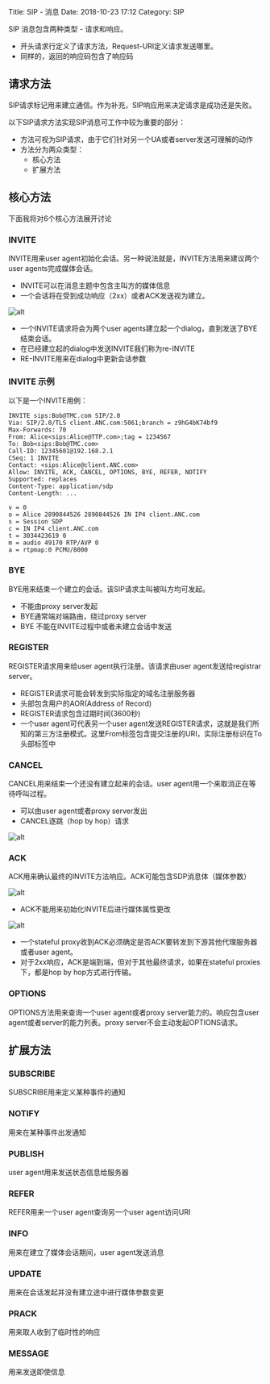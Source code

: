 Title:  SIP - 消息
Date: 2018-10-23 17:12
Category: SIP

SIP 消息包含两种类型 - 请求和响应。

* 开头请求行定义了请求方法，Request-URI定义请求发送哪里。
* 同样的，返回的响应码包含了响应码

## 请求方法

SIP请求标记用来建立通信。作为补充，SIP响应用来决定请求是成功还是失败。

以下SIP请求方法实现SIP消息可工作中较为重要的部分：

* 方法可视为SIP请求，由于它们针对另一个UA或者server发送可理解的动作
* 方法分为两众类型：
    * 核心方法
    * 扩展方法

## 核心方法 

下面我将对6个核心方法展开讨论

### INVITE

INVITE用来user agent初始化会话。另一种说法就是，INVITE方法用来建议两个user agents完成媒体会话。

* INVITE可以在消息主题中包含主叫方的媒体信息
* 一个会话将在受到成功响应（2xx）或者ACK发送视为建立。

![alt](https://www.tutorialspoint.com/session_initiation_protocol/images/invite.jpg)

* 一个INVITE请求将会为两个user agents建立起一个dialog，直到发送了BYE结束会话。
* 在已经建立起的dialog中发送INVITE我们称为re-INVITE
* RE-INVITE用来在dialog中更新会话参数

### INVITE 示例

以下是一个INVITE用例：

    INVITE sips:Bob@TMC.com SIP/2.0 
    Via: SIP/2.0/TLS client.ANC.com:5061;branch = z9hG4bK74bf9 
    Max-Forwards: 70 
    From: Alice<sips:Alice@TTP.com>;tag = 1234567 
    To: Bob<sips:Bob@TMC.com>
    Call-ID: 12345601@192.168.2.1  
    CSeq: 1 INVITE 
    Contact: <sips:Alice@client.ANC.com> 
    Allow: INVITE, ACK, CANCEL, OPTIONS, BYE, REFER, NOTIFY 
    Supported: replaces 
    Content-Type: application/sdp 
    Content-Length: ...  
    
    v = 0 
    o = Alice 2890844526 2890844526 IN IP4 client.ANC.com 
    s = Session SDP 
    c = IN IP4 client.ANC.com 
    t = 3034423619 0 
    m = audio 49170 RTP/AVP 0 
    a = rtpmap:0 PCMU/8000 

### BYE

BYE用来结束一个建立的会话。该SIP请求主叫被叫方均可发起。

* 不能由proxy server发起
* BYE通常端对端路由，绕过proxy server
* BYE 不能在INVITE过程中或者未建立会话中发送

### REGISTER

REGISTER请求用来给user agent执行注册。该请求由user agent发送给registrar server。

* REGISTER请求可能会转发到实际指定的域名注册服务器
* 头部包含用户的AOR(Address of Record)
* REGISTER请求包含过期时间(3600秒)
* 一个user agent可代表另一个user agent发送REGISTER请求，这就是我们所知的第三方注册模式。这里From标签包含提交注册的URI，实际注册标识在To头部标签中

### CANCEL

CANCEL用来结束一个还没有建立起来的会话。user agent用一个来取消正在等待呼叫过程。

* 可以由user agent或者proxy server发出
* CANCEL逐跳（hop by hop）请求

![alt](https://www.tutorialspoint.com/session_initiation_protocol/images/hop_by_hop.jpg)

### ACK

ACK用来确认最终的INVITE方法响应。ACK可能包含SDP消息体（媒体参数）

![alt](https://www.tutorialspoint.com/session_initiation_protocol/images/sdp_ack.jpg)

* ACK不能用来初始化INVITE后进行媒体属性更改

![alt](https://www.tutorialspoint.com/session_initiation_protocol/images/sdp_acknowledgement.jpg)

* 一个stateful proxy收到ACK必须确定是否ACK要转发到下游其他代理服务器或者user agent。
* 对于2xx响应，ACK是端到端，但对于其他最终请求，如果在stateful proxies下，都是hop by hop方式进行传输。

### OPTIONS

OPTIONS方法用来查询一个user agent或者proxy server能力的。响应包含user agent或者server的能力列表。proxy server不会主动发起OPTIONS请求。

## 扩展方法

### SUBSCRIBE

SUBSCRIBE用来定义某种事件的通知

### NOTIFY

用来在某种事件出发通知

### PUBLISH

user agent用来发送状态信息给服务器

### REFER

REFER用来一个user agent查询另一个user agent访问URI

### INFO

用来在建立了媒体会话期间，user agent发送消息

### UPDATE

用来在会话发起并没有建立途中进行媒体参数变更

### PRACK

用来取人收到了临时性的响应

### MESSAGE

用来发送即使信息



